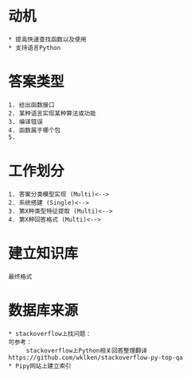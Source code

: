 # 动机
    * 提高快速查找函数以及使用
    * 支持语言Python

# 答案类型
    1. 给出函数接口
    2. 某种语言实现某种算法或功能
    3. 编译错误
    4. 函数属于哪个包
    5. 

# 工作划分
    1. 答案分类模型实现 (Multi)<-->
    2. 系统搭建 (Single)<-->
    3. 第X种类型特征提取 (Multi)<-->
    4. 第X种回答格式 (Multi)<-->

# 建立知识库
    最终格式

# 数据库来源
    * stackoverflow上找问题：
    可参考：
         stackoverflow上Python相关回答整理翻译 https://github.com/wklken/stackoverflow-py-top-qa
    * Pipy网站上建立索引



